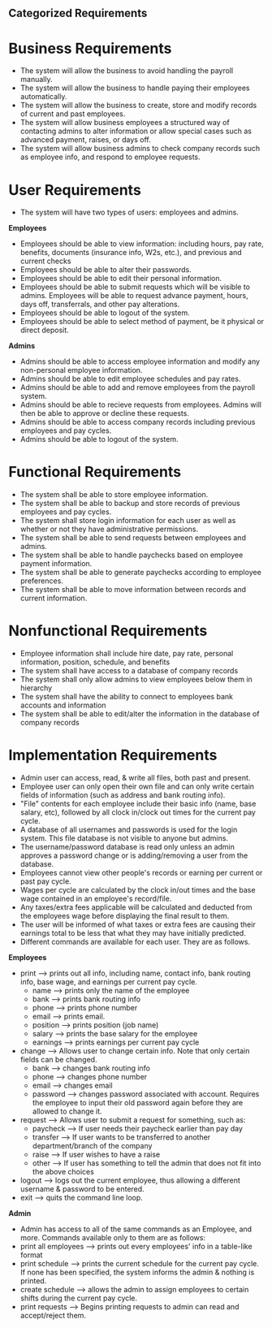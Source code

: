 ## Categorized Requirements

# Business Requirements
* The system will allow the business to avoid handling the payroll manually.
* The system will allow the business to handle paying their employees automatically.
* The system will allow the business to create, store and modify records of current and past employees.
* The system will allow business employees a structured way of contacting admins to alter information or allow special cases such as advanced payment, raises, or days off.
* The system will allow business admins to check company records such as employee info, and respond to employee requests.

# User Requirements
* The system will have two types of users: employees and admins.

**Employees**
* Employees should be able to view information: including hours, pay rate, benefits, documents (insurance info, W2s, etc.), and previous and current checks
* Employees should be able to alter their passwords.
* Employees should be able to edit their personal information.
* Employees should be able to submit requests which will be visible to admins. Employees will be able to request advance payment, hours, days off, transferrals, and other pay alterations.
* Employees should be able to logout of the system.
* Employees should be able to select method of payment, be it physical or direct deposit.

**Admins**
* Admins should be able to access employee information and modify any non-personal employee information.
* Admins should be able to edit employee schedules and pay rates.
* Admins should be able to add and remove employees from the payroll system.
* Admins should be able to recieve requests from employees. Admins will then be able to approve or decline these requests.
* Admins should be able to access company records including previous employees and pay cycles.
* Admins should be able to logout of the system.

# Functional Requirements
* The system shall be able to store employee information.
* The system shall be able to backup and store records of previous employees and pay cycles.
* The system shall store login information for each user as well as whether or not they have administrative permissions.
* The system shall be able to send requests between employees and admins.
* The system shall be able to handle paychecks based on employee payment information.
* The system shall be able to generate paychecks according to employee preferences.
* The system shall be able to move information between records and current information.


# Nonfunctional Requirements
* Employee information shall include hire date, pay rate, personal information, position, schedule, and benefits
* The system shall have access to a database of company records
* The system shall only allow admins to view employees below them in hierarchy
* The system shall have the ability to connect to employees bank accounts and information
* The system shall be able to edit/alter the information in the database of company records

# Implementation Requirements
* Admin user can access, read, & write all files, both past and present. 
* Employee user can only open their own file and can only write certain fields of information (such as address and bank routing info).
* "File" contents for each employee include their basic info (name, base salary, etc), followed by all clock in/clock out times for the current pay cycle.
* A database of all usernames and passwords is used for the login system. This file database is not visible to anyone but admins.
* The username/password database is read only unless an admin approves a password change or is adding/removing a user from the database.
* Employees cannot view other people's records or earning per current or past pay cycle.
* Wages per cycle are calculated by the clock in/out times and the base wage contained in an employee's record/file. 
* Any taxes/extra fees applicable will be calculated and deducted from the employees wage before displaying the final result to them.
* The user will be informed of what taxes or extra fees are causing their earnings total to be less that what they may have initially predicted.
* Different commands are available for each user. They are as follows.

**Employees**

* print --> prints out all info, including name, contact info, bank routing info, base wage, and earnings per current pay cycle.
	* name --> prints only the name of the employee
	* bank --> prints bank routing info
	* phone --> prints phone number
	* email --> prints email.
	* position --> prints position (job name)
	* salary --> prints the base salary for the employee
	* earnings --> prints earnings per current pay cycle
* change --> Allows user to change certain info. Note that only certain fields can be changed.
	* bank --> changes bank routing info
	* phone --> changes phone number
	* email --> changes email
	* password --> changes password associated with account. Requires the employee to input their old password again before they are allowed to change it.
* request --> Allows user to submit a request for something, such as:
	* paycheck --> If user needs their paycheck earlier than pay day
	* transfer --> If user wants to be transferred to another department/branch of the company
	* raise --> If user wishes to have a raise
	* other --> If user has something to tell the admin that does not fit into the above choices
* logout --> logs out the current employee, thus allowing a different username & password to be entered.
* exit --> quits the command line loop.

**Admin**

* Admin has access to all of the same commands as an Employee, and more. Commands available only to them are as follows:
* print all employees --> prints out every employees' info in a table-like format
* print schedule --> prints the current schedule for the current pay cycle. If none has been specified, the system informs the admin & nothing is printed.
* create schedule --> allows the admin to assign employees to certain shifts during the current pay cycle. 
* print requests --> Begins printing requests to admin can read and accept/reject them.
 
